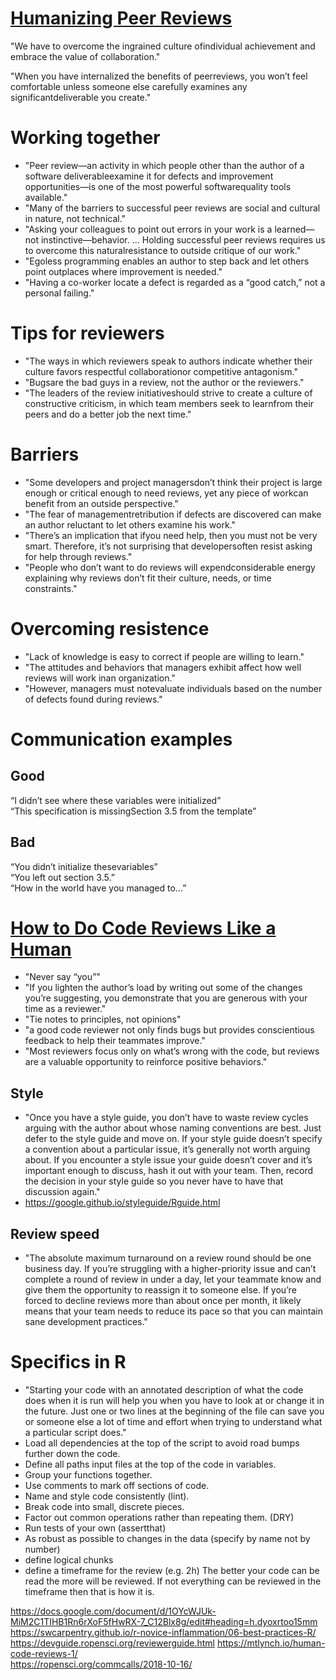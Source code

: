 # [Humanizing Peer Reviews](https://www.processimpact.com/articles/humanizing_reviews.pdf)

"We have to overcome the ingrained culture ofindividual achievement and embrace the value of collaboration."

"When you have internalized the benefits of peerreviews, you won’t feel comfortable unless someone else carefully examines any significantdeliverable you create."

# Working together
* "Peer review—an activity in which people other than the author of a software deliverableexamine it for defects and improvement opportunities—is one of the most powerful softwarequality tools available."
* "Many of the barriers to successful peer reviews are social and cultural in nature, not technical."
* "Asking your colleagues to point out errors in your work is a learned—not instinctive—behavior. ... Holding successful peer reviews requires us to overcome this naturalresistance to outside critique of our work."
* "Egoless programming enables an author to step back and let others point outplaces where improvement is needed."
* "Having a co-worker locate a defect is regarded as a “good catch,” not a personal failing."

# Tips for reviewers
* "The ways in which reviewers speak to authors indicate whether their culture favors respectful collaborationor competitive antagonism."
* "Bugsare the bad guys in a review, not the author or the reviewers."
* "The leaders of the review initiativeshould strive to create a culture of constructive criticism, in which team members seek to learnfrom their peers and do a better job the next time."

# Barriers
* "Some developers and project managersdon’t think their project is large enough or critical enough to need reviews, yet any piece of workcan benefit from an outside perspective."
* "The fear of managementretribution if defects are discovered can make an author reluctant to let others examine his work."
* "There’s an implication that ifyou need help, then you must not be very smart. Therefore, it’s not surprising that developersoften resist asking for help through reviews."
* "People who don’t want to do reviews will expendconsiderable energy explaining why reviews don’t fit their culture, needs, or time constraints."

# Overcoming resistence
* "Lack of knowledge is easy to correct if people are willing to learn."
* "The attitudes and behaviors that managers exhibit affect how well reviews will work inan organization."
* "However, managers must notevaluate individuals based on the number of defects found during reviews."

# Communication examples

## Good
“I didn’t see where these variables were initialized”  
“This specification is missingSection 3.5 from the template”  

## Bad
“You didn’t initialize thesevariables”  
“You left out section 3.5.”   
“How in the world have you managed to...”  

# [How to Do Code Reviews Like a Human](https://mtlynch.io/human-code-reviews-1/)

* "Never say “you”"
* "If you lighten the author’s load by writing out some of the changes you’re suggesting, you demonstrate that you are generous with your time as a reviewer."
* "Tie notes to principles, not opinions"
* "a good code reviewer not only finds bugs but provides conscientious feedback to help their teammates improve."
* "Most reviewers focus only on what’s wrong with the code, but reviews are a valuable opportunity to reinforce positive behaviors."

## Style
* "Once you have a style guide, you don’t have to waste review cycles arguing with the author about whose naming conventions are best. Just defer to the style guide and move on. If your style guide doesn’t specify a convention about a particular issue, it’s generally not worth arguing about. If you encounter a style issue your guide doesn’t cover and it’s important enough to discuss, hash it out with your team. Then, record the decision in your style guide so you never have to have that discussion again."
* https://google.github.io/styleguide/Rguide.html

## Review speed
* "The absolute maximum turnaround on a review round should be one business day. If you’re struggling with a higher-priority issue and can’t complete a round of review in under a day, let your teammate know and give them the opportunity to reassign it to someone else. If you’re forced to decline reviews more than about once per month, it likely means that your team needs to reduce its pace so that you can maintain sane development practices."

# Specifics in R
* "Starting your code with an annotated description of what the code does when it is run will help you when you have to look at or change it in the future. Just one or two lines at the beginning of the file can save you or someone else a lot of time and effort when trying to understand what a particular script does."
* Load all dependencies at the top of the script to avoid road bumps further down the code.
* Define all paths input files at the top of the code in variables.
* Group your functions together.
* Use comments to mark off sections of code.
* Name and style code consistently (lint).
* Break code into small, discrete pieces.
* Factor out common operations rather than repeating them. (DRY)
* Run tests of your own (assertthat)
* As robust as possible to changes in the data (specify by name not by number)
* define logical chunks
* define a timeframe for the review (e.g. 2h) The better your code can be read the more will be reviewed.
If not everything can be reviewed in the timeframe then that is how it is.

https://docs.google.com/document/d/1OYcWJUk-MiM2C1TIHB1Rn6rXoF5fHwRX-7_C12Blx8g/edit#heading=h.dyoxrtoo15mm  
https://swcarpentry.github.io/r-novice-inflammation/06-best-practices-R/  
https://devguide.ropensci.org/reviewerguide.html
https://mtlynch.io/human-code-reviews-1/  
https://ropensci.org/commcalls/2018-10-16/  
